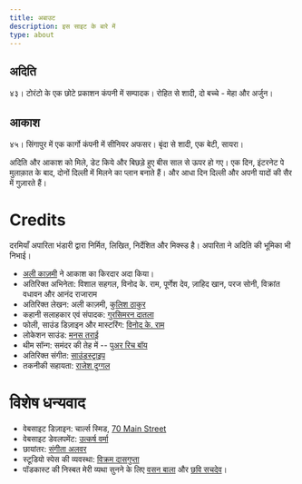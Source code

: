 ```yaml
---
title: अबाउट
description: इस साइट के बारे में
type: about
---
```


## अदिति
४३। टोरंटो के एक छोटे प्रकाशन कंपनी में सम्पादक। रोहित से शादी, दो बच्चे - मेहा और अर्जुन।  

## आकाश
४५। सिंगापुर में एक कार्गो कंपनी में सीनियर अफसर।  बृंदा से शादी, एक बेटी, सायरा।  

अदिति और आकाश को मिले, डेट किये और बिछड़े हुए बीस साल से ऊपर हो गए।  एक दिन, इंटरनेट पे मुलाक़ात के बाद, दोनों दिल्ली में मिलने का प्लान बनाते हैं। और आधा दिन दिल्ली और अपनी यादों की सैर में गुज़ारते हैं।  

# Credits
दरमियाँ अपारिता भंडारी द्वारा निर्मित, लिखित, निर्देशित और मिक्स्ड है। अपारिता ने अदिति की भूमिका भी निभाई। 

- [अली काज़मी](https://www.instagram.com/thealikazmi/) ने आकाश का किरदार अदा किया। 
- अतिरिक्त अभिनेता: विशाल सहगल, विनोद के. राम, पूर्णेश देव, ज़ाहिद खान, परज सोनी, विक्रांत वधावन और आनंद राजाराम 
- अतिरिक्त लेखन: अली काज़मी, [कुलिश ठाकुर ](https://www.instagram.com/kulish/)
- कहानी सलाहकार एवं संपादक: [गुरसिमरन दातला](https://gursimrandatla.wordpress.com/)
- फोली, साउंड डिज़ाइन और मास्टरिंग: [विनोद के. राम](https://www.instagram.com/ar.vinod)
- लोकेशन साउंड: [मनस तराई](https://twitter.com/manastarai07) 
- थीम सॉन्ग: समंदर की तेह में -- [पुअर रिच बॉय](https://www.youtube.com/user/poorrichboyattw)
- अतिरिक्त संगीत: [साउंडस्ट्राइप](https://twitter.com/manastarai07)
- तकनीकी सहायता: [राजेश दुग्गल](https://www.linkedin.com/in/rajeshkduggal) 

# विशेष धन्यवाद
- वेबसाइट डिज़ाइन: चार्ल्स स्मिड, [70 Main Street](http://www.70mainstreet.com/)
- वेबसाइट डेवलपमेंट: [उत्कर्ष वर्मा](https://utkarsverma.github.io)
- छायांतर: [संगीता अलवर](https://www.instagram.com/ms.alwar)
- स्टूडियो स्पेस की व्यवस्था: [विक्रम दासगुप्ता](http://www.vikramdasgupta.com)
- पॉडकास्ट की निस्बत मेरी व्यथा सुनने के लिए [वसन बाला](https://www.instagram.com/vasanbala) और [छवि सचदेव](https://www.sonologue.com)।